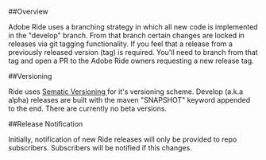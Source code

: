 ##Overview

Adobe Ride uses a branching strategy in which all new code is implemented in the "develop" branch.  From that branch certain changes are locked in releases via git tagging functionality.  If you feel that a release from a previously released version (tag) is required.  You'll need to branch from that tag and open a PR to the Adobe Ride owners requesting a new release tag.

##Versioning

Ride uses [Sematic Versioning ](https://semver.org/) for it's versioning scheme.  Develop (a.k.a alpha) releases are built with the maven "SNAPSHOT" keyword appended to the end.  There are currently no beta versions.

##Release Notification

Initially, notification of new Ride releases will only be provided to repo subscribers.  Subscribers will be notified if this changes.

